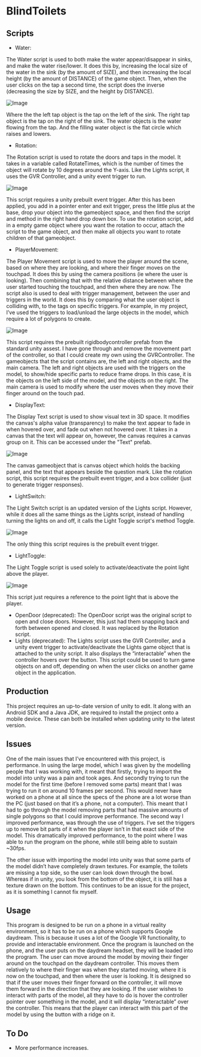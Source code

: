 # BlindToilets

## Scripts
- Water:
<p>The Water script is used to both make the water appear/disappear in sinks, and make the water rise/lower. It does this by, increasing the local size of the water in the sink (by the amount of SIZE), and then increasing the local height (by the amount of DISTANCE) of the game object. Then, when the user clicks on the tap a second time, the script does the inverse (decreasing the size by SIZE, and the height by DISTANCE).
  
![Image](images/Water.png)

Where the the left tap object is the tap on the left of the sink. The right tap object is the tap on the right of the sink. The water objects is the water flowing from the tap. And the filling water object is the flat circle which raises and lowers.</p>
- Rotation:
<p>The Rotation script is used to rotate the doors and taps in the model. It takes in a variable called RotateTimes, which is the number of times the object will rotate by 10 degrees around the Y-axis. Like the Lights script, it uses the GVR Controller, and a unity event trigger to run.

![Image](images/Rotation.png)

This script requires a unity prebuilt event trigger. After this has been applied, you add in a pointer enter and exit trigger, press the little plus at the base, drop your object into the gameobject space, and then find the script and method in the right hand drop down box. To use the rotation script, add in a empty game object where you want the rotation to occur, attach the script to the game object, and then make all objects you want to rotate children of that gameobject.</p>
- PlayerMovement:
<p>The Player Movement script is used to move the player around the scene, based on where they are looking, and where their finger moves on the touchpad. It does this by using the camera positions (ie where the user is looking). Then combining that with the relative distance between where the user started touching the touchpad, and then where they are now. The script also is used to deal with trigger management, between the user and triggers in the world. It does this by comparing what the user object is colliding with, to the tags on specific triggers. For example, in my project, I’ve used the triggers to load/unload the large objects in the model, which require a lot of polygons to create.

![Image](images/PlayerMovement.png)

This script requires the prebuilt rigidbodycontroller prefab from the standard unity assest. I have gone through and remove the movement part of the controller, so that I could create my own using the GVRController. The gameobjects that the script contains are, the left and right objects, and the main camera. The left and right objects are used with the triggers on the model, to show/hide specific parts to reduce frame drops. In this case, it is the objects on the left side of the model, and the objects on the right. The main camera is used to modify where the user moves when they move their finger around on the touch pad.</p>
- DisplayText:
<p>The Display Text script is used to show visual text in 3D space. It modifies the canvas's alpha value (transparency) to make the text appear to fade in when hovered over, and fade out when not hovered over. It takes in a canvas that the text will appear on, however, the canvas requires a canvas group on it. This can be accessed under the "Text" prefab.

![Image](images/DisplayText.png)

The canvas gameobject that is canvas object which holds the backing panel, and the text that appears beside the question mark. Like the rotation script, this script requires the prebuilt event trigger, and a box collider (just to generate trigger responses).</p>
- LightSwitch:
<p>The Light Switch script is an updated version of the Lights script. However, while it does all the same things as the Lights script, instead of handling turning the lights on and off, it calls the Light Toggle script's method Toggle.

![Image](images/LightSwitch.png)

The only thing this script requires is the prebuilt event trigger.</p>
- LightToggle:
<p>The Light Toggle script is used solely to activate/deactivate the point light above the player.
  
![Image](images/LightToggle.png)

This script just requires a reference to the point light that is above the player.</p>
- OpenDoor (deprecated):
The OpenDoor script was the original script to open and close doors. However, this just had them snapping back and forth between opened and closed. It was replaced by the Rotation script.
- Lights (deprecated):
The Lights script uses the GVR Controller, and a unity event trigger to activate/deactivate the Lights game object that is attached to the unity script. It also displays the “interactable” when the controller hovers over the button. This script could be used to turn game objects on and off, depending on when the user clicks on another game object in the application.

## Production
This project requires an up-to-date version of unity to edit. It along with an Android SDK and a Java JDK, are required to install the project onto a mobile device. These can both be installed when updating unity to the latest version.

## Issues
One of the main issues that I’ve encountered with this project, is performance. In using the large model, which I was given by the modelling people that I was working with, it meant that firstly, trying to import the model into unity was a pain and took ages. And secondly trying to run the model for the first time (before I removed some parts) meant that I was trying to run it on around 10 frames per second. This would never have worked on a phone at all since the specs of the phone are a lot worse than the PC (just based on that it’s a phone, not a computer). This meant that I had to go through the model removing parts that had massive amounts of single polygons so that I could improve performance. The second way I improved performance, was through the use of triggers. I’ve set the triggers up to remove bit parts of it when the player isn’t in that exact side of the model. This dramatically improved performance, to the point where I was able to run the program on the phone, while still being able to sustain ~30fps.

The other issue with importing the model into unity was that some parts of the model didn’t have completely drawn textures. For example, the toilets are missing a top side, so the user can look down through the bowl. Whereas if in unity, you look from the bottom of the object, it is still has a texture drawn on the bottom. This continues to be an issue for the project, as it is something I cannot fix myself.

## Usage
This program is designed to be run on a phone in a virtual reality environment, so it has to be run on a phone which supports Google daydream. This is because it uses a lot of the Google VR functionality, to provide and interactable environment. Once the program is launched on the phone, and the user puts on the daydream headset, they will be loaded into the program. The user can move around the model by moving their finger around on the touchpad on the daydream controller. This moves them relatively to where their finger was when they started moving, where it is now on the touchpad, and then where the user is looking. It is designed so that if the user moves their finger forward on the controller, it will move them forward in the direction that they are looking.
If the user wishes to interact with parts of the model, all they have to do is hover the controller pointer over something in the model, and it will display “interactable” over the controller. This means that the player can interact with this part of the model by using the button with a ridge on it.

## To Do
- More performance increases.
